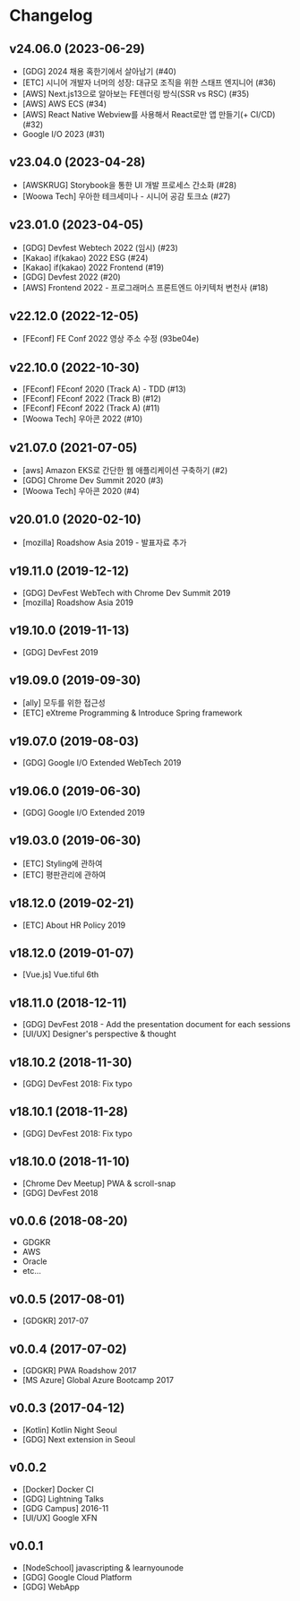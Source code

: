 # Changelog

## v24.06.0 (2023-06-29)
- [GDG] 2024 채용 혹한기에서 살아남기 (#40)
- [ETC] 시니어 개발자 너머의 성장: 대규모 조직을 위한 스태프 엔지니어 (#36)
- [AWS] Next.js13으로 알아보는 FE렌더링 방식(SSR vs RSC) (#35)
- [AWS] AWS ECS (#34)
- [AWS] React Native Webview를 사용해서 React로만 앱 만들기(+ CI/CD) (#32)
- Google I/O 2023 (#31)

## v23.04.0 (2023-04-28)
- [AWSKRUG] Storybook을 통한 UI 개발 프로세스 간소화 (#28)
- [Woowa Tech] 우아한 테크세미나 - 시니어 공감 토크쇼 (#27)

## v23.01.0 (2023-04-05)
- [GDG] Devfest Webtech 2022 (임시) (#23)
- [Kakao] if(kakao) 2022 ESG (#24)
- [Kakao] if(kakao) 2022 Frontend (#19)
- [GDG] Devfest 2022 (#20)
- [AWS] Frontend 2022 - 프로그래머스 프론트엔드 아키텍처 변천사 (#18)

## v22.12.0 (2022-12-05)
- [FEconf] FE Conf 2022 영상 주소 수정 (93be04e)

## v22.10.0 (2022-10-30)
- [FEconf] FEconf 2020 (Track A) - TDD (#13)
- [FEconf] FEconf 2022 (Track B) (#12)
- [FEconf] FEconf 2022 (Track A) (#11)
- [Woowa Tech] 우아콘 2022 (#10)

## v21.07.0 (2021-07-05)
- [aws] Amazon EKS로 간단한 웹 애플리케이션 구축하기 (#2)
- [GDG] Chrome Dev Summit 2020 (#3)
- [Woowa Tech] 우아콘 2020 (#4)

## v20.01.0 (2020-02-10)
- [mozilla] Roadshow Asia 2019 - 발표자료 추가

## v19.11.0 (2019-12-12)
- [GDG] DevFest WebTech with Chrome Dev Summit 2019
- [mozilla] Roadshow Asia 2019

## v19.10.0 (2019-11-13)
- [GDG] DevFest 2019

## v19.09.0 (2019-09-30)
- [ally] 모두를 위한 접근성
- [ETC] eXtreme Programming & Introduce Spring framework

## v19.07.0 (2019-08-03)
- [GDG] Google I/O Extended WebTech 2019

## v19.06.0 (2019-06-30)
- [GDG] Google I/O Extended 2019

## v19.03.0 (2019-06-30)
- [ETC] Styling에 관하여
- [ETC] 평판관리에 관하여

## v18.12.0 (2019-02-21)
- [ETC] About HR Policy 2019

## v18.12.0 (2019-01-07)
- [Vue.js] Vue.tiful 6th

## v18.11.0 (2018-12-11)
- [GDG] DevFest 2018 - Add the presentation document for each sessions
- [UI/UX] Designer's perspective & thought

## v18.10.2 (2018-11-30)
- [GDG] DevFest 2018: Fix typo

## v18.10.1 (2018-11-28)
- [GDG] DevFest 2018: Fix typo

## v18.10.0 (2018-11-10)
- [Chrome Dev Meetup] PWA & scroll-snap
- [GDG] DevFest 2018

## v0.0.6 (2018-08-20)
- GDGKR
- AWS
- Oracle
- etc...

## v0.0.5 (2017-08-01)
- [GDGKR] 2017-07

## v0.0.4 (2017-07-02)
- [GDGKR] PWA Roadshow 2017
- [MS Azure] Global Azure Bootcamp 2017

## v0.0.3 (2017-04-12)
- [Kotlin] Kotlin Night Seoul
- [GDG] Next extension in Seoul

## v0.0.2
- [Docker] Docker CI
- [GDG] Lightning Talks
- [GDG Campus] 2016-11
- [UI/UX] Google XFN

## v0.0.1
- [NodeSchool] javascripting & learnyounode
- [GDG] Google Cloud Platform
- [GDG] WebApp

